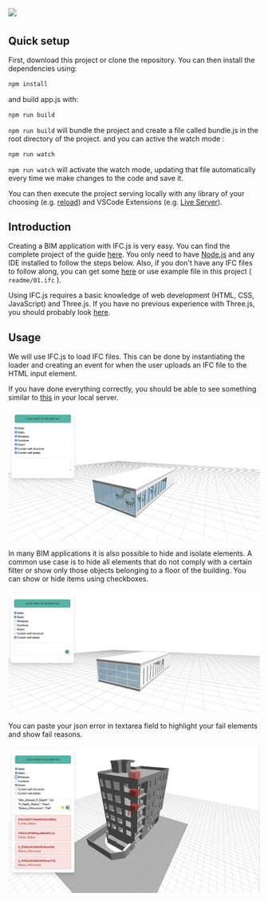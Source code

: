<h1><img src="https://ifcjs.github.io/info/img/logo.svg" width="32"></h1>

## Quick setup

First, download this project or clone the repository. You can then install the dependencies using:

```bash
npm install
```

and build app.js with:

```bash
npm run build
```

`npm run build` will bundle the project and create a file called bundle.js in the root directory of the project.
and you can active the watch mode :

```bash
npm run watch
```

`npm run watch` will activate the watch mode, updating that file automatically every time we make changes to the code and save it.

You can then execute the project serving locally with any library of your choosing (e.g. [reload](https://www.npmjs.com/package/reload)) and VSCode Extensions (e.g. [Live Server](https://marketplace.visualstudio.com/items?itemName=ritwickdey.LiveServer)).

## Introduction

Creating a BIM application with IFC.js is very easy. You can find the complete project of the guide [here](https://github.com/IFCjs/hello-world/tree/main/examples/web-ifc-three/helloworld). You only need to have [Node.js](https://nodejs.org/en/) and any IDE installed to follow the steps below. Also, if you don't have any IFC files to follow along, you can get some [here](https://github.com/IFCjs/test-ifc-files) or use example file in this project ( `readme/01.ifc` ).

Using IFC.js requires a basic knowledge of web development (HTML, CSS, JavaScript) and Three.js. If you have no previous experience with Three.js, you should probably look [here](https://threejs.org/manual/).

## Usage

We will use IFC.js to load IFC files. This can be done by instantiating the loader and creating an event for when the user uploads an IFC file to the HTML input element.

If you have done everything correctly, you should be able to see something similar to [this](https://ifcjs.github.io/hello-world/examples/web-ifc-three/helloworld/) in your local server.

<img src="readme/01.png">

In many BIM applications it is also possible to hide and isolate elements. A common use case is to hide all elements that do not comply with a certain filter or show only those objects belonging to a floor of the building. You can show or hide items using checkboxes.

<img src="readme/02.png">

You can paste your json error in textarea field to highlight your fail elements and show fail reasons.

<img src="readme/03.png">